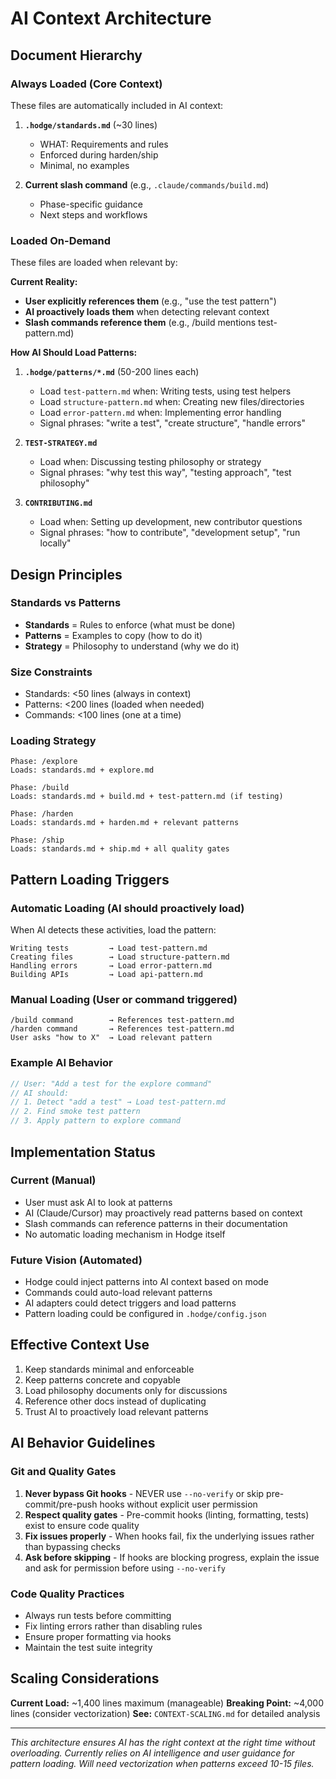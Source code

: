 # AI Context Architecture

## Document Hierarchy

### Always Loaded (Core Context)
These files are automatically included in AI context:

1. **`.hodge/standards.md`** (~30 lines)
   - WHAT: Requirements and rules
   - Enforced during harden/ship
   - Minimal, no examples

2. **Current slash command** (e.g., `.claude/commands/build.md`)
   - Phase-specific guidance
   - Next steps and workflows

### Loaded On-Demand
These files are loaded when relevant by:

**Current Reality:**
- **User explicitly references them** (e.g., "use the test pattern")
- **AI proactively loads them** when detecting relevant context
- **Slash commands reference them** (e.g., /build mentions test-pattern.md)

**How AI Should Load Patterns:**

1. **`.hodge/patterns/*.md`** (50-200 lines each)
   - Load `test-pattern.md` when: Writing tests, using test helpers
   - Load `structure-pattern.md` when: Creating new files/directories
   - Load `error-pattern.md` when: Implementing error handling
   - Signal phrases: "write a test", "create structure", "handle errors"

2. **`TEST-STRATEGY.md`**
   - Load when: Discussing testing philosophy or strategy
   - Signal phrases: "why test this way", "testing approach", "test philosophy"

3. **`CONTRIBUTING.md`**
   - Load when: Setting up development, new contributor questions
   - Signal phrases: "how to contribute", "development setup", "run locally"

## Design Principles

### Standards vs Patterns
- **Standards** = Rules to enforce (what must be done)
- **Patterns** = Examples to copy (how to do it)
- **Strategy** = Philosophy to understand (why we do it)

### Size Constraints
- Standards: <50 lines (always in context)
- Patterns: <200 lines (loaded when needed)
- Commands: <100 lines (one at a time)

### Loading Strategy
```
Phase: /explore
Loads: standards.md + explore.md

Phase: /build
Loads: standards.md + build.md + test-pattern.md (if testing)

Phase: /harden
Loads: standards.md + harden.md + relevant patterns

Phase: /ship
Loads: standards.md + ship.md + all quality gates
```

## Pattern Loading Triggers

### Automatic Loading (AI should proactively load)
When AI detects these activities, load the pattern:
```
Writing tests         → Load test-pattern.md
Creating files        → Load structure-pattern.md
Handling errors       → Load error-pattern.md
Building APIs         → Load api-pattern.md
```

### Manual Loading (User or command triggered)
```
/build command        → References test-pattern.md
/harden command       → References test-pattern.md
User asks "how to X"  → Load relevant pattern
```

### Example AI Behavior
```typescript
// User: "Add a test for the explore command"
// AI should:
// 1. Detect "add a test" → Load test-pattern.md
// 2. Find smoke test pattern
// 3. Apply pattern to explore command
```

## Implementation Status

### Current (Manual)
- User must ask AI to look at patterns
- AI (Claude/Cursor) may proactively read patterns based on context
- Slash commands can reference patterns in their documentation
- No automatic loading mechanism in Hodge itself

### Future Vision (Automated)
- Hodge could inject patterns into AI context based on mode
- Commands could auto-load relevant patterns
- AI adapters could detect triggers and load patterns
- Pattern loading could be configured in `.hodge/config.json`

## Effective Context Use
1. Keep standards minimal and enforceable
2. Keep patterns concrete and copyable
3. Load philosophy documents only for discussions
4. Reference other docs instead of duplicating
5. Trust AI to proactively load relevant patterns

## AI Behavior Guidelines

### Git and Quality Gates
1. **Never bypass Git hooks** - NEVER use `--no-verify` or skip pre-commit/pre-push hooks without explicit user permission
2. **Respect quality gates** - Pre-commit hooks (linting, formatting, tests) exist to ensure code quality
3. **Fix issues properly** - When hooks fail, fix the underlying issues rather than bypassing checks
4. **Ask before skipping** - If hooks are blocking progress, explain the issue and ask for permission before using `--no-verify`

### Code Quality Practices
- Always run tests before committing
- Fix linting errors rather than disabling rules
- Ensure proper formatting via hooks
- Maintain the test suite integrity

## Scaling Considerations

**Current Load:** ~1,400 lines maximum (manageable)
**Breaking Point:** ~4,000 lines (consider vectorization)
**See:** `CONTEXT-SCALING.md` for detailed analysis

---
*This architecture ensures AI has the right context at the right time without overloading.*
*Currently relies on AI intelligence and user guidance for pattern loading.*
*Will need vectorization when patterns exceed 10-15 files.*